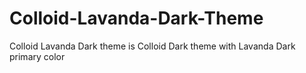 # Colloid-Lavanda-Dark-Theme
Colloid Lavanda Dark theme is Colloid Dark theme with Lavanda Dark primary color
